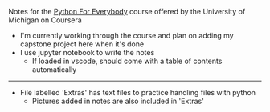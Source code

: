 Notes for the [Python For Everybody](https://www.coursera.org/specializations/python) course offered by the University of Michigan on Coursera
- I'm currently working through the course and plan on adding my capstone project here when it's done
- I use jupyter notebook to write the notes
  - If loaded in vscode, should come with a table of contents automatically

***

- File labelled 'Extras' has text files to practice handling files with python
  - Pictures added in notes are also included in 'Extras'
